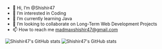 - 👋 Hi, I’m @Shishir47
- 👀 I’m interested in Coding
- 🌱 I’m currently learning Java
- 💞️ I’m looking to collaborate on Long-Term Web Development Projects
- 📫 How to reach me madmaxshishir47@gmail.com

![Shishir47's GitHub stats](https://github-readme-repo.vercel.app/api?username=shishir47&theme=dark&show_icons=true)
![Shishir47's GitHub stats](https://github-readme-stats.vercel.app/api?username=shishir47&theme=dark&show_icons=true)


<!---
Shishir47/Shishir47 is a ✨ special ✨ repository because its `README.md` (this file) appears on your GitHub profile.
You can click the Preview link to take a look at your changes.
--->
